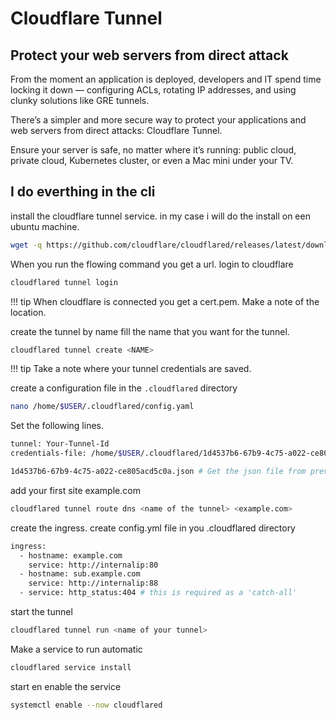 # Cloudflare Tunnel

## Protect your web servers from direct attack

From the moment an application is deployed, developers and IT spend time locking it down — configuring ACLs, rotating IP addresses, and using clunky solutions like GRE tunnels.

There’s a simpler and more secure way to protect your applications and web servers from direct attacks: Cloudflare Tunnel.

Ensure your server is safe, no matter where it’s running: public cloud, private cloud, Kubernetes cluster, or even a Mac mini under your TV.

## I do everthing in the cli

install the cloudflare tunnel service.
in my case i will do the install on een ubuntu machine.

```bash
wget -q https://github.com/cloudflare/cloudflared/releases/latest/download/cloudflared-linux-amd64.deb && sudo dpkg -i cloudflared-linux-amd64.deb
```

When you run the flowing command you get a url. login to cloudflare

```bash
cloudflared tunnel login
```

!!! tip
    When cloudflare is connected you get a cert.pem.
    Make a note of the location.

create the tunnel
by name fill the name that you want for the tunnel.

```bash
cloudflared tunnel create <NAME>
```

!!! tip
    Take a note where your tunnel credentials are saved.

create a configuration file in the `.cloudflared` directory

```bash
nano /home/$USER/.cloudflared/config.yaml
```

Set the following lines.

```bash
tunnel: Your-Tunnel-Id
credentials-file: /home/$USER/.cloudflared/1d4537b6-67b9-4c75-a022-ce805acd5c0a.json

1d4537b6-67b9-4c75-a022-ce805acd5c0a.json # Get the json file from previous step.
```

add your first site example.com

```bash
cloudflared tunnel route dns <name of the tunnel> <example.com>
```

create the ingress.
create config.yml file in you .cloudflared directory

```bash
ingress:
  - hostname: example.com
    service: http://internalip:80
  - hostname: sub.example.com
    service: http://internalip:88
  - service: http_status:404 # this is required as a 'catch-all'
```

start the tunnel

```bash
cloudflared tunnel run <name of your tunnel>
```

Make a service to run automatic

```bash
cloudflared service install
```

start en enable the service

```bash
systemctl enable --now cloudflared
```
